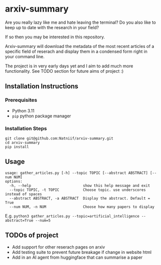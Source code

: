 # arxiv-summary

Are you really lazy like me and hate leaving the terminal? Do you also like to keep up to date with the research in your field?

If so then you may be interested in this repository.

Arxiv-summary will download the metadata of the most recent articles of a specific field of reserach and display them in a condensed form right in your command line.

The project is in very early days yet and I aim to add much more functionality. See TODO section for future aims of project :)

## Installation Instructions

### Prerequisites

-   Python 3.11
-   `pip` python package manager

### Installation Steps

```
git clone git@github.com:Natniif/arxiv-summary.git
cd arxiv-summary
pip install
```

## Usage

```
usage: gather_articles.py [-h] --topic TOPIC [--abstract ABSTRACT] [--num NUM]
options:
  -h, --help                        show this help message and exit
  --topic TOPIC, -t TOPIC           Choose topic. use underscores instead of spaces
  --abstract ABSTRACT, -a ABSTRACT  Display the abstract. Default = True
  --num NUM, -n NUM                 Choose how many papers to display
```

E.g.
`python3 gather_articles.py --topic=artificial_intelligence --abstract=True --num=5`

## TODOs of project

-   Add support for other reserach pages on arxiv
-   Add testing suite to prevent future breakage if change in website html
-   Add in an AI agent from huggingface that can summarise a paper
